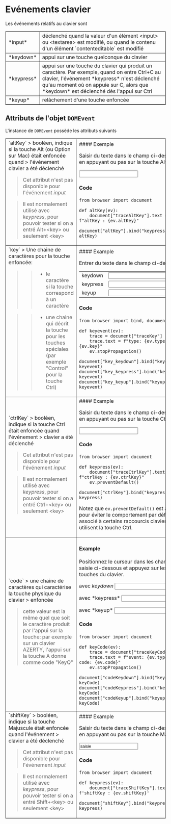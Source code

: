 Evénements clavier
==================

Les événements relatifs au clavier sont

<table cellpadding=3 border=1>
<tr>
<td>*input*</td>
<td>déclenché quand la valeur d'un élément &lt;input&gt; ou &lt;textarea&gt;
est modifié, ou quand le contenu d'un élément `contenteditable` est modifié
</td>
</tr>

<tr>
<td>*keydown*</td><td>appui sur une touche quelconque du clavier</td>
</tr>

<tr><td>*keypress*</td><td>appui sur une touche du clavier qui produit un
caractère. Par exemple, quand on entre Ctrl+C au clavier, l'événement
*keypress* n'est déclenché qu'au moment où on appuie sur C, alors que
*keydown* est déclenché dès l'appui sur Ctrl
</td>
</tr>

<tr><td>*keyup*</td><td>relâchement d'une touche enfoncée</td></tr>

</table>

Attributs de l'objet `DOMEvent`
-------------------------------

L'instance de `DOMEvent` possède les attributs suivants

<table border=1 cellpadding=5>

<tr>
<td>
`altKey`
> booléen, indique si la touche Alt (ou Option sur Mac) était enfoncée quand
> l'événement clavier a été déclenché

> Cet attribut n'est pas disponible pour l'événement *input*

> Il est normalement utilisé avec *keypress*, pour pouvoir tester si on a
> entré Alt+&lt;key&gt; ou seulement &lt;key&gt;
</td>
<td>
#### Exemple

Saisir du texte dans le champ ci-dessous, en appuyant ou pas sur la touche Alt

<p><input id="altKey" autocomplete="off">&nbsp;<span id="traceAltKey">&nbsp;</span>

#### Code

```exec_on_load
from browser import document

def altKey(ev):
    document["traceAltKey"].text = f"altKey : {ev.altKey}"

document["altKey"].bind("keypress", altKey)
```
</td>
</tr>

<tr>
<td>
`key`
> Une chaine de caractères pour la touche enfoncée:

>> - le caractère si la touche correspond à un caractère

>> - une chaine qui décrit la touche pour les touches spéciales (par exemple
>>   "Control" pour la touche Ctrl)

</td>
<td>
#### Example

Entrer du texte dans le champ ci-dessous

<table>
<tr>
<td>keydown</td>
<td><input id="key_keydown" autocomplete="off"></td>
<td rowspan="3"><span id="traceKey">&nbsp;</span></td>
</tr>
<tr>
<td>keypress</td>
<td><input id="key_keypress" autocomplete="off"></td>
</tr>
<tr>
<td>keyup</td>
<td><input id="key_keyup" autocomplete="off"></td>
</tr>
</table>

#### Code

```exec_on_load
from browser import bind, document

def keyevent(ev):
    trace = document["traceKey"]
    trace.text = f"type: {ev.type}, key: {ev.key}"
    ev.stopPropagation()

document["key_keydown"].bind("keydown", keyevent)
document["key_keypress"].bind("keypress", keyevent)
document["key_keyup"].bind("keyup", keyevent)
```
</td>

<tr>
<td>
`ctrlKey`
> booléen, indique si la touche Ctrl était enfoncée quand l'événement
> clavier a été déclenché

> Cet attribut n'est pas disponible pour l'événement *input*

> Il est normalement utilisé avec *keypress*, pour pouvoir tester si on a
> entré Ctrl+&lt;key&gt; ou seulement &lt;key&gt;
</td>
<td>
#### Example

Saisir du texte dans le champ ci-dessous, en appuyant ou pas sur la touche Ctrl

<input id="ctrlKey" autocomplete="off"></input>
&nbsp;<span id="traceCtrlKey">&nbsp;</span>

#### Code

```exec_on_load
from browser import document

def keypress(ev):
    document["traceCtrlKey"].text = f"ctrlKey : {ev.ctrlKey}"
    ev.preventDefault()

document["ctrlKey"].bind("keypress", keypress)
```
Notez que `ev.preventDefault()` est appelé pour éviter le comportement par
défaut associé à certains raccourcis clavier qui utilisent la touche Ctrl.

</td>
</tr>

<tr>
<td>
`code`
> une chaine de caractères qui caractérise la touche physique du clavier
> enfoncée

> cette valeur est la même quel que soit le caractère produit par l'appui sur
> la touche: par exemple sur un clavier AZERTY, l'appui sur la touche A donne
> comme code "KeyQ"

</td>
<td>

#### Example

Positionnez le curseur dans les champs de saisie ci-dessous et appuyez sur
les touches du clavier.

avec *keydown* <input id="codeKeydown" autocomplete="off">

<p>avec *keypress* <input id="codeKeypress" autocomplete="off">
&nbsp<span id="traceKeyCode">&nbsp;</span>

<p>avec *keyup* <input id="codeKeyup" autocomplete="off">

#### Code

```exec_on_load
from browser import document

def keyCode(ev):
    trace = document["traceKeyCode"]
    trace.text = f"event: {ev.type}, code: {ev.code}"
    ev.stopPropagation()

document["codeKeydown"].bind("keydown", keyCode)
document["codeKeypress"].bind("keypress", keyCode)
document["codeKeyup"].bind("keyup", keyCode)
```
</td>
</tr>

<tr>
<td>
`shiftKey`
> booléen, indique si la touche Majuscule était enfoncée quand l'événement
> clavier a été déclenché

> Cet attribut n'est pas disponible pour l'événement *input*

> Il est normalement utilisé avec *keypress*, pour pouvoir tester si on a
> entré Shift+&lt;key&gt; ou seulement &lt;key&gt;
</td>
<td>
#### Example

Saisir du texte dans le champ ci-dessous, en appuyant ou pas sur la touche
Majuscule

<input id="shiftKey" value="saisie" autocomplete="off">
&nbsp;<span id="traceShiftKey">&nbsp;</span>

#### Code

```exec_on_load
from browser import document

def keypress(ev):
    document["traceShiftKey"].text = f'shiftKey : {ev.shiftKey}'

document["shiftKey"].bind("keypress", keypress)
```
</td>
</tr>


</table>



